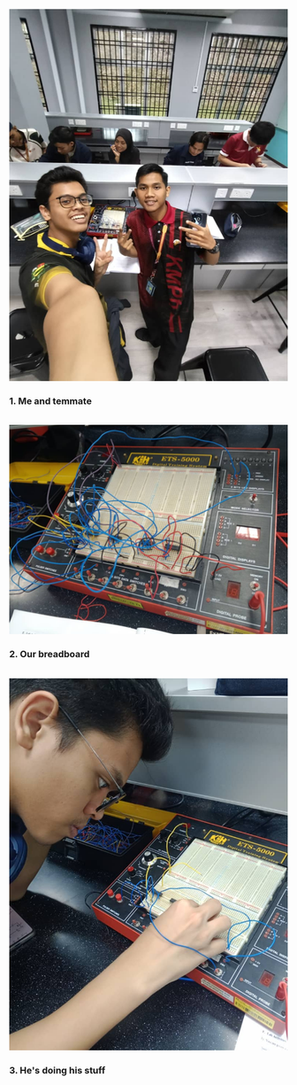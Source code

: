 <img src="1.jpg">
<h3>1. Me and temmate</h3> <br>

<img src="2.jpg">
<h3>2. Our breadboard</h3> <br>

<img src="3.jpg">
<h3>3. He's doing his stuff</h3> <br>
